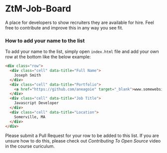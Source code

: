# ZtM-Job-Board

A place for developers to show recruiters they are available for hire. Feel free to contribute and improve this in any way you see fit.

### How to add your name to the list
To add your name to the list, simply open `index.html` file and add your own row at the bottom like the below example:

```html
<div class="row">
  <div class="cell" data-title="Full Name">
    Joseph Smith
  </div>
  <div class="cell" data-title="Portfolio">
    <a href="https://github.com/aneagoie" target="_blank">www.somewebsite.com</a>
  </div>
  <div class="cell" data-title="Job Title">
    Javascript Developer
  </div>
  <div class="cell" data-title="Location">
    Somerville, MA
  </div>
</div>
```

Please submit a Pull Request for your row to be added to this list. If you are unsure how to do this, please check out *Contributing To Open Source* video in the course curiculum. 

